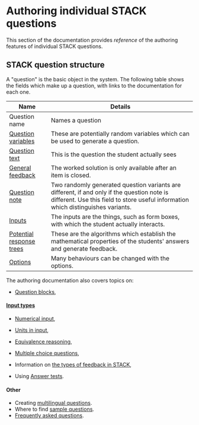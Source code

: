 # Authoring individual STACK questions

This section of the documentation provides _reference_ of the authoring features of individual STACK questions.

## STACK question structure  ##

A  "question" is the basic object in the system. The following table shows the fields which make up a question, with links to the documentation for each one.

| Name                                                       | Details
| -------------------------------------------------------------------| ----------------------------------------------------------------------------------------------------------------------------------------------------------------------------------
| Question name              | Names a question
| [Question variables](Variables.md#Question_variables)      | These are potentially random variables which can be used to generate a question.
| [Question text](CASText.md#question_text)                  | This is the question the student actually sees
| [General feedback](CASText.md#General_feedback/Worked_solution)            | The worked solution is only available after an item is closed.
| [Question note](../Authoring/Question_note.md)                          | Two randomly generated question variants are different, if and only if the question note is different.  Use this field to store useful information which distinguishes variants.
| [Inputs](Inputs.md)                                        | The inputs are the things, such as form boxes, with which the student actually interacts.
| [Potential response trees](Potential_response_trees.md)    | These are the algorithms which establish the mathematical properties of the students' answers and generate feedback.
| [Options](Question_options.md)                                      | Many behaviours can be changed with the options.

The authoring documentation also covers topics on:

* [Question blocks](Question_blocks/index.md),

#### [Input types](Inputs.md)

* [Numerical input](Numerical_input.md),
* [Units in input](../Topics/Units.md#Input_type),
* [Equivalence reasoning](Equivalence_reasoning.md),
* [Multiple choice questions](../Specialist_tools/Multiple_choice_questions.md),

* Information on [the types of feedback in STACK](Feedback.md),
* Using [Answer tests](Answer_Tests/index.md).

#### Other

* Creating [multilingual questions](Languages.md).
* Where to find [sample questions](../Maintaining/Sample_questions.md).
* [Frequently asked questions](Author_FAQ.md).

